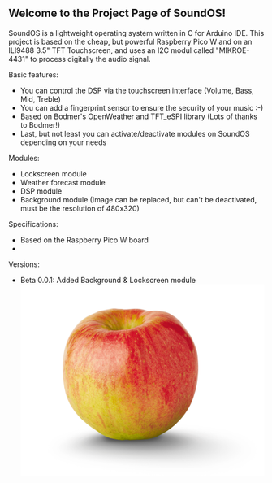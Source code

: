 Welcome to the Project Page of SoundOS!
---------------------------------------
SoundOS is a lightweight operating system written in C for Arduino IDE.
This project is based on the cheap, but powerful Raspberry Pico W and on an ILI9488 3.5" TFT Touchscreen,
and uses an I2C modul called "MIKROE-4431" to process digitally the audio signal.

Basic features:
 - You can control the DSP via the touchscreen interface (Volume, Bass, Mid, Treble)
 - You can add a fingerprint sensor to ensure the security of your music :-)
 - Based on Bodmer's OpenWeather and TFT_eSPI library (Lots of thanks to Bodmer!)
 - Last, but not least you can activate/deactivate modules on SoundOS depending on your needs
 
Modules:
 - Lockscreen module
 - Weather forecast module
 - DSP module
 - Background module (Image can be replaced, but can't be deactivated, must be the resolution of 480x320)
 
Specifications:
 - Based on the Raspberry Pico W board
 - 
 
Versions:
 - Beta 0.0.1: Added Background & Lockscreen module
 ![Alt text](/Images/0-0-1_Beta.jpeg)